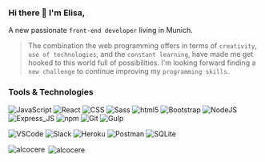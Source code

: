### Hi there 👋  I'm Elisa, 
A new passionate `front-end developer` living in Munich. 
> The combination the web programming offers in terms of `creativity`, `use of technologies`, and the `constant learning`, have made me get hooked to this world full of possibilities. 
> I'm looking forward finding a `new challenge` to continue improving my `programming skills`.

### Tools & Technologies

![JavaScript](https://img.shields.io/badge/-JavaScript-black?style=flat&logo=javascript&logoColor=yellow)
![React](https://img.shields.io/badge/-React-black?style=flat&logo=react&logoColor=blue)
![CSS](https://img.shields.io/badge/-CSS-black?style=flat&logo=css3&logoColor=blue)
![Sass](https://img.shields.io/badge/-Sass-black?style=flat&logo=sass)
![html5](https://img.shields.io/badge/-HTML5-black?style=flat&logo=html5)
![Bootstrap](https://img.shields.io/badge/-Bootstrap-black?style=flat&logo=Bootstrap)
![NodeJS](https://img.shields.io/badge/-NodeJS-black?style=flat&logo=Node.js)
![Express_JS](https://img.shields.io/badge/-Express_JS-black?style=flat&logo=express&logoColor=white)
![npm](https://img.shields.io/badge/-NPM-black?style=flat&logo=npm)
![Git](https://img.shields.io/badge/-Git-black?style=flat&logo=git)
![Gulp](https://img.shields.io/badge/-Gulp-black?style=flat&logo=gulp)

![VSCode](https://img.shields.io/badge/-VSCode-black?style=flat&logo=visual-studio-code&logoColor=blue)
![Slack](https://img.shields.io/badge/-Slack-black?style=flat&logo=slack&logoColor=white)
![Heroku](https://img.shields.io/badge/-Heroku-black?style=flat&logo=heroku&logoColor=3333cc)
![Postman](https://img.shields.io/badge/-Postman-black?style=flat&logo=postman)
![SQLite](https://img.shields.io/badge/-SQLite-black?style=flat&logo=sqlite&logoColor=3399ff)


<p><img align="left" src="https://github-readme-stats.vercel.app/api/top-langs?username=alcocere&theme=gruvbox&show_icons=true&locale=en&layout=compact" alt="alcocere" /></p>

<p>&nbsp;<img align="center" src="https://github-readme-stats.vercel.app/api?username=alcocere&theme=gruvbox&show_icons=true&locale=en" alt="alcocere" /></p>

